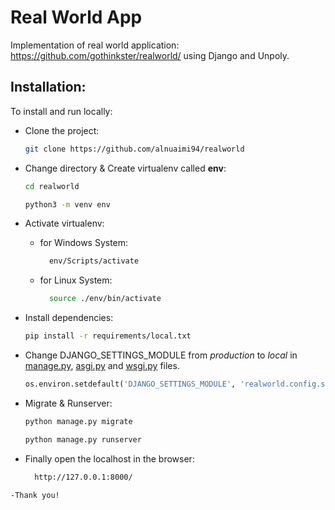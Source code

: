 #  Real World App

Implementation of real world application: https://github.com/gothinkster/realworld/ using Django and Unpoly.

## Installation:

To install and run locally:

- Clone the project:

  ```bash
  git clone https://github.com/alnuaimi94/realworld
  ```

- Change directory & Create virtualenv called **env**:
  ```bash
  cd realworld
  ```
  ```bash
  python3 -m venv env
  ```

- Activate virtualenv:
  - for Windows System:
    ```bash
      env/Scripts/activate
    ```
  - for Linux System:
    ```bash
      source ./env/bin/activate
    ```

- Install dependencies:
  ```bash
  pip install -r requirements/local.txt
  ```

- Change DJANGO_SETTINGS_MODULE from *production* to *local* in [manage.py](./manage.py), [asgi.py](./realworld/config/asgi.py) and [wsgi.py](./realworld/config/wsgi.py) files.
  ```python
  os.environ.setdefault('DJANGO_SETTINGS_MODULE', 'realworld.config.settings.local')
  ```

- Migrate & Runserver:
  ```bash
  python manage.py migrate
  ```
  ```bash
  python manage.py runserver
  ```

- Finally open the localhost in the browser:
  ```bash
    http://127.0.0.1:8000/
  ```
  
 ```
 -Thank you!
